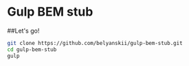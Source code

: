 # Gulp BEM stub
##Let's go!
```bash
git clone https://github.com/belyanskii/gulp-bem-stub.git
cd gulp-bem-stub
gulp
```